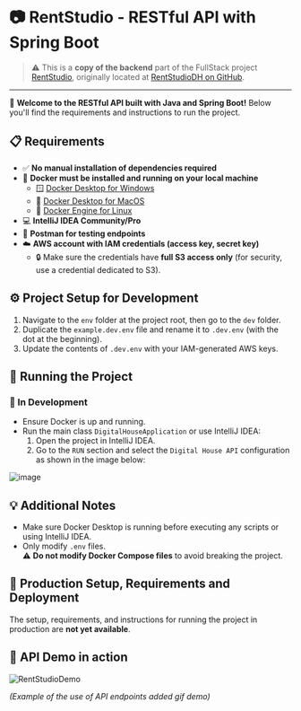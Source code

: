 # 📷 RentStudio - RESTful API with Spring Boot

> ⚠️ This is a **copy of the backend** part of the FullStack project [RentStudio](https://github.com/RentStudioDH), originally located at [RentStudioDH on GitHub](https://github.com/RentStudioDH).

---

👋 **Welcome to the RESTful API built with Java and Spring Boot!** Below you'll find the requirements and instructions to run the project.

## 📋 Requirements

- ✅ **No manual installation of dependencies required**
- 🐳 **Docker must be installed and running on your local machine**
  - 🪟 [Docker Desktop for Windows](https://docs.docker.com/desktop/install/windows-install/)
  - 🍎 [Docker Desktop for MacOS](https://docs.docker.com/desktop/install/mac-install/)
  - 🐧 [Docker Engine for Linux](https://docs.docker.com/engine/install/)
- 💻 **IntelliJ IDEA Community/Pro**
- 📮 **Postman for testing endpoints**
- ☁️ **AWS account with IAM credentials (access key, secret key)**
  - 🔒 Make sure the credentials have **full S3 access only** (for security, use a credential dedicated to S3).

## ⚙️ Project Setup for Development

1. Navigate to the `env` folder at the project root, then go to the `dev` folder.
2. Duplicate the `example.dev.env` file and rename it to `.dev.env` (with the dot at the beginning).
3. Update the contents of `.dev.env` with your IAM-generated AWS keys.

## 🚀 Running the Project

### 🧪 In Development

- Ensure Docker is up and running.
- Run the main class `DigitalHouseApplication` or use IntelliJ IDEA:
  1. Open the project in IntelliJ IDEA.
  2. Go to the `RUN` section and select the `Digital House API` configuration as shown in the image below:

![image](https://github.com/1774-ProyectoIntegrador/backend/assets/29287036/19385d9e-c542-474b-947b-6aabbe0652e4)

## 💡 Additional Notes

- Make sure Docker Desktop is running before executing any scripts or using IntelliJ IDEA.
- Only modify `.env` files.  
  ⚠️ **Do not modify Docker Compose files** to avoid breaking the project.

## 🚧 Production Setup, Requirements and Deployment

The setup, requirements, and instructions for running the project in production are **not yet available**.


## 🎥 API Demo in action  

![RentStudioDemo](docs/RentStudioBackend.gif)  

*(Example of the use of API endpoints added gif demo)*  
